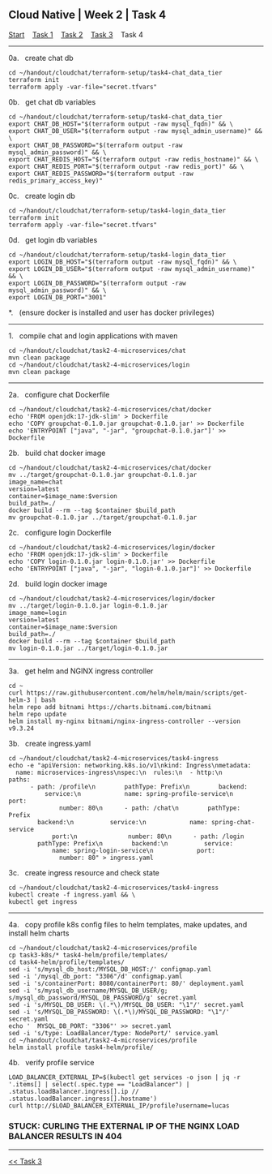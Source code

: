 ## Cloud Native | Week 2 | Task 4

[Start](https://github.com/AFC-AI2C-Cohort-04/coleman-code/blob/main/cloud_native/week_2/start.md)    [Task 1](https://github.com/AFC-AI2C-Cohort-04/coleman-code/blob/main/cloud_native/week_2/task_1.md)    [Task 2](https://github.com/AFC-AI2C-Cohort-04/coleman-code/blob/main/cloud_native/week_2/task_2.md)    [Task 3](https://github.com/AFC-AI2C-Cohort-04/coleman-code/blob/main/cloud_native/week_2/task_3.md)    Task 4

---

0a.   create chat db
```
cd ~/handout/cloudchat/terraform-setup/task4-chat_data_tier
terraform init
terraform apply -var-file="secret.tfvars"
```

0b.   get chat db variables
```
cd ~/handout/cloudchat/terraform-setup/task4-chat_data_tier
export CHAT_DB_HOST="$(terraform output -raw mysql_fqdn)" && \
export CHAT_DB_USER="$(terraform output -raw mysql_admin_username)" && \
export CHAT_DB_PASSWORD="$(terraform output -raw mysql_admin_password)" && \
export CHAT_REDIS_HOST="$(terraform output -raw redis_hostname)" && \
export CHAT_REDIS_PORT="$(terraform output -raw redis_port)" && \
export CHAT_REDIS_PASSWORD="$(terraform output -raw redis_primary_access_key)"
```

0c.   create login db
```
cd ~/handout/cloudchat/terraform-setup/task4-login_data_tier
terraform init
terraform apply -var-file="secret.tfvars"
```

0d.   get login db variables
```
cd ~/handout/cloudchat/terraform-setup/task4-login_data_tier
export LOGIN_DB_HOST="$(terraform output -raw mysql_fqdn)" && \
export LOGIN_DB_USER="$(terraform output -raw mysql_admin_username)" && \
export LOGIN_DB_PASSWORD="$(terraform output -raw mysql_admin_password)" && \
export LOGIN_DB_PORT="3001"
```

*.   (ensure docker is installed and user has docker privileges)

---

1.   compile chat and login applications with maven
```
cd ~/handout/cloudchat/task2-4-microservices/chat
mvn clean package
cd ~/handout/cloudchat/task2-4-microservices/login
mvn clean package
```

---

2a.   configure chat Dockerfile
```
cd ~/handout/cloudchat/task2-4-microservices/chat/docker
echo 'FROM openjdk:17-jdk-slim' > Dockerfile
echo 'COPY groupchat-0.1.0.jar groupchat-0.1.0.jar' >> Dockerfile
echo 'ENTRYPOINT ["java", "-jar", "groupchat-0.1.0.jar"]' >> Dockerfile
```

2b.   build chat docker image
```
cd ~/handout/cloudchat/task2-4-microservices/chat/docker
mv ../target/groupchat-0.1.0.jar groupchat-0.1.0.jar
image_name=chat
version=latest
container=$image_name:$version
build_path=./
docker build --rm --tag $container $build_path
mv groupchat-0.1.0.jar ../target/groupchat-0.1.0.jar
```

2c.   configure login Dockerfile
```
cd ~/handout/cloudchat/task2-4-microservices/login/docker
echo 'FROM openjdk:17-jdk-slim' > Dockerfile
echo 'COPY login-0.1.0.jar login-0.1.0.jar' >> Dockerfile
echo 'ENTRYPOINT ["java", "-jar", "login-0.1.0.jar"]' >> Dockerfile
```

2d.   build login docker image
```
cd ~/handout/cloudchat/task2-4-microservices/login/docker
mv ../target/login-0.1.0.jar login-0.1.0.jar
image_name=login
version=latest
container=$image_name:$version
build_path=./
docker build --rm --tag $container $build_path
mv login-0.1.0.jar ../target/login-0.1.0.jar
```

---

3a.   get helm and NGINX ingress controller
```
cd ~
curl https://raw.githubusercontent.com/helm/helm/main/scripts/get-helm-3 | bash
helm repo add bitnami https://charts.bitnami.com/bitnami
helm repo update
helm install my-nginx bitnami/nginx-ingress-controller --version v9.3.24
```

3b.   create ingress.yaml
```
cd ~/handout/cloudchat/task2-4-microservices/task4-ingress
echo -e "apiVersion: networking.k8s.io/v1\nkind: Ingress\nmetadata:
  name: microservices-ingress\nspec:\n  rules:\n  - http:\n      paths:
      - path: /profile\n        pathType: Prefix\n        backend:
          service:\n            name: spring-profile-service\n            port:
              number: 80\n      - path: /chat\n        pathType: Prefix
        backend:\n          service:\n            name: spring-chat-service
            port:\n              number: 80\n      - path: /login
        pathType: Prefix\n        backend:\n          service:
            name: spring-login-service\n            port:
              number: 80" > ingress.yaml
```

3c.   create ingress resource and check state
```
cd ~/handout/cloudchat/task2-4-microservices/task4-ingress
kubectl create -f ingress.yaml && \
kubectl get ingress
```

---

4a.   copy profile k8s config files to helm templates, make updates, and install helm charts
```
cd ~/handout/cloudchat/task2-4-microservices/profile
cp task3-k8s/* task4-helm/profile/templates/
cd task4-helm/profile/templates/
sed -i 's/mysql_db_host:/MYSQL_DB_HOST:/' configmap.yaml
sed -i '/mysql_db_port: "3306"/d' configmap.yaml
sed -i 's/containerPort: 8080/containerPort: 80/' deployment.yaml
sed -i 's/mysql_db_username/MYSQL_DB_USER/g; s/mysql_db_password/MYSQL_DB_PASSWORD/g' secret.yaml
sed -i 's/MYSQL_DB_USER: \(.*\)/MYSQL_DB_USER: "\1"/' secret.yaml
sed -i 's/MYSQL_DB_PASSWORD: \(.*\)/MYSQL_DB_PASSWORD: "\1"/' secret.yaml
echo '  MYSQL_DB_PORT: "3306"' >> secret.yaml
sed -i 's/type: LoadBalancer/type: NodePort/' service.yaml
cd ~/handout/cloudchat/task2-4-microservices/profile
helm install profile task4-helm/profile/
```

4b.   verify profile service
```
LOAD_BALANCER_EXTERNAL_IP=$(kubectl get services -o json | jq -r '.items[] | select(.spec.type == "LoadBalancer") | .status.loadBalancer.ingress[].ip // .status.loadBalancer.ingress[].hostname')
curl http://$LOAD_BALANCER_EXTERNAL_IP/profile?username=lucas
```

### STUCK: CURLING THE EXTERNAL IP OF THE NGINX LOAD BALANCER RESULTS IN 404

---

[<< Task 3](https://github.com/AFC-AI2C-Cohort-04/coleman-code/blob/main/cloud_native/week_2/task_3.md)
